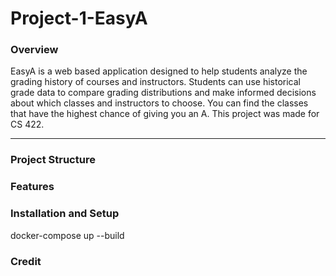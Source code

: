 # Project-1-EasyA

### Overview
EasyA is a web based application designed to help students analyze the grading history of courses and instructors. 
Students can use historical grade data to compare grading distributions and make informed decisions about which classes and instructors to choose.
You can find the classes that have the highest chance of giving you an A. This project was made for CS 422.


---

### Project Structure
### Features
### Installation and Setup
docker-compose up --build

### Credit
